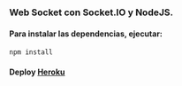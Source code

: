 ### Web Socket con Socket.IO y NodeJS.

#### Para instalar las dependencias, ejecutar:
`npm install` 

#### Deploy [Heroku](https://)